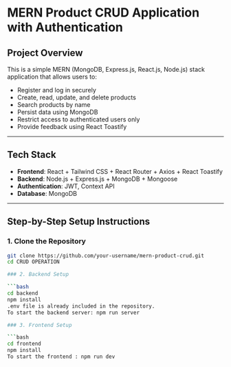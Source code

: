 # MERN Product CRUD Application with Authentication

## Project Overview

This is a simple MERN (MongoDB, Express.js, React.js, Node.js) stack application that allows users to:

- Register and log in securely
- Create, read, update, and delete products
- Search products by name
- Persist data using MongoDB
- Restrict access to authenticated users only
- Provide feedback using React Toastify

---

## Tech Stack

- **Frontend**: React + Tailwind CSS + React Router + Axios + React Toastify  
- **Backend**: Node.js + Express.js + MongoDB + Mongoose  
- **Authentication**: JWT, Context API
- **Database**: MongoDB

---

## Step-by-Step Setup Instructions

### 1. Clone the Repository

```bash
git clone https://github.com/your-username/mern-product-crud.git
cd CRUD OPERATION

### 2. Backend Setup

```bash
cd backend
npm install
.env file is already included in the repository.
To start the backend server: npm run server

### 3. Frontend Setup

```bash
cd frontend
npm install
To start the frontend : npm run dev

